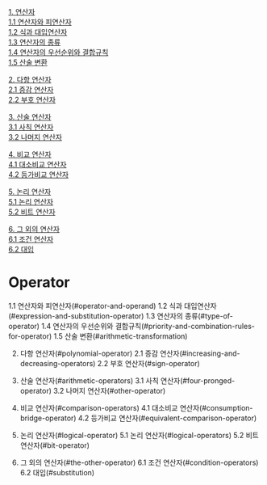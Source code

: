 [1. 연산자](#operator)            
[1.1 연산자와 피연산자](#operator-and-operand)              
[1.2 식과 대입연산자](#expression-and-substitution-operator)             
[1.3 연산자의 종류](#type-of-operator)               
[1.4 연산자의 우선순위와 결합규칙](#priority-and-combination-rules-for-operator)               
[1.5 산술 변환](#arithmetic-transformation)             

[2. 다항 연산자](#polynomial-operator)            
[2.1 증감 연산자](#increasing-and-decreasing-operators)             
[2.2 부호 연산자](#sign-operator)             

[3. 산술 연산자](#arithmetic-operators)            
[3.1 사칙 연산자](#four-pronged-operator)           
[3.2 나머지 연산자](#other-operator)             

[4. 비교 연산자](#comparison-operators)               
[4.1 대소비교 연산자](#consumption-bridge-operator)             
[4.2 등가비교 연산자](#equivalent-comparison-operator)             

[5. 논리 연산자](#logical-operator)           
[5.1 논리 연산자](#logical-operators)            
[5.2 비트 연산자](#bit-operator)            

[6. 그 외의 연산자](#the-other-operator)           
[6.1 조건 연산자](#condition-operators)             
[6.2 대입](#substitution)          


# Operator




1.1 연산자와 피연산자(#operator-and-operand)
1.2 식과 대입연산자(#expression-and-substitution-operator)
1.3 연산자의 종류(#type-of-operator)
1.4 연산자의 우선순위와 결합규칙(#priority-and-combination-rules-for-operator)
1.5 산술 변환(#arithmetic-transformation)

2. 다항 연산자(#polynomial-operator)
2.1 증감 연산자(#increasing-and-decreasing-operators)
2.2 부호 연산자(#sign-operator)

3. 산술 연산자(#arithmetic-operators)
3.1 사칙 연산자(#four-pronged-operator)
3.2 나머지 연산자(#other-operator)

4. 비교 연산자(#comparison-operators)
4.1 대소비교 연산자(#consumption-bridge-operator)
4.2 등가비교 연산자(#equivalent-comparison-operator)

5. 논리 연산자(#logical-operator)
5.1 논리 연산자(#logical-operators)
5.2 비트 연산자(#bit-operator)

6. 그 외의 연산자(#the-other-operator)
6.1 조건 연산자(#condition-operators)
6.2 대입(#substitution)

